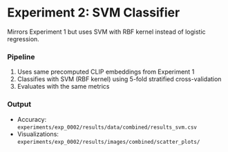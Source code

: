 # Experiment 2: SVM Classifier

Mirrors Experiment 1 but uses SVM with RBF kernel instead of logistic regression.

### Pipeline

1. Uses same precomputed CLIP embeddings from Experiment 1
2. Classifies with SVM (RBF kernel) using 5-fold stratified cross-validation
3. Evaluates with the same metrics

### Output

-   Accuracy: `experiments/exp_0002/results/data/combined/results_svm.csv`
-   Visualizations: `experiments/exp_0002/results/images/combined/scatter_plots/`
